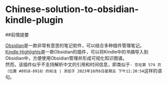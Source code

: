 # Chinese-solution-to-obsidian-kindle-plugin

##前情提要   

[Obsidian](https://obsidian.md/)是一款非常有意思的笔记软件，可以结合多种插件管理笔记。  
[Kindle Highlights](https://github.com/hadynz/obsidian-kindle-plugin)是一款Obsidian的插件，可以将Kindle中的书摘导入到Obsidian中，方便使用Obsidian管理并形成可视化知识图谱。  
然而，该插件似乎不支持解析中文的引用和时间信息，即类似于`- 您在第 574 页（位置 #8918-8918）的标注 | 添加于 2023年10月6日星期五 下午11:20:54`这样的语句。  
